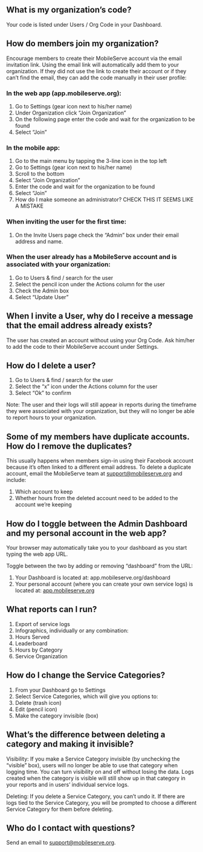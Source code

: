 ## What is my organization’s code?

Your code is listed under Users / Org Code in your Dashboard.

## How do members join my organization?

Encourage members to create their MobileServe account via the email invitation link. Using the email link will automatically add them to your organization. If they did not use the link to create their account or if they can’t find the email, they can add the code manually in their user profile:

### In the web app (app.mobileserve.org):

1. Go to Settings (gear icon next to his/her name)
2. Under Organization click “Join Organization”
3. On the following page enter the code and wait for the organization to be found
4. Select “Join”

### In the mobile app:

1. Go to the main menu by tapping the 3-line icon in the top left
2. Go to Settings (gear icon next to his/her name)
3. Scroll to the bottom
4. Select “Join Organization”
5. Enter the code and wait for the organization to be found
6. Select “Join”
7. How do I make someone an administrator? CHECK THIS IT SEEMS LIKE A MISTAKE

### When inviting the user for the first time:

1. On the Invite Users page check the “Admin” box under their email address and name.

### When the user already has a MobileServe account and is associated with your organization:

1. Go to Users & find / search for the user
2. Select the pencil icon under the Actions column for the user
3. Check the Admin box
4. Select “Update User”

## When I invite a User, why do I receive a message that the email address already exists?

The user has created an account without using your Org Code. Ask him/her to add the code to their MobileServe account under Settings.

## How do I delete a user?

1. Go to Users & find / search for the user
2. Select the “x” icon under the Actions column for the user
3. Select “Ok” to confirm

Note: The user and their logs will still appear in reports during the timeframe they were associated with your organization, but they will no longer be able to report hours to your organization.

## Some of my members have duplicate accounts. How do I remove the duplicates?

This usually happens when members sign-in using their Facebook account because it’s often linked to a different email address. To delete a duplicate account, email the MobileServe team at [support@mobileserve.org](mailto:support@mobileserve.org) and include:

1. Which account to keep
2. Whether hours from the deleted account need to be added to the account we’re keeping

## How do I toggle between the Admin Dashboard and my personal account in the web app?

Your browser may automatically take you to your dashboard as you start typing the web app URL.

Toggle between the two by adding or removing “dashboard” from the URL:

1. Your Dashboard is located at: app.mobileserve.org/dashboard
2. Your personal account (where you can create your own service logs) is located at: [app.mobileserve.org](https://app.mobileserve.org)

## What reports can I run?

1. Export of service logs
2. Infographics, individually or any combination:
  1. Hours Served
  2. Leaderboard
  3. Hours by Category
  4. Service Organization

## How do I change the Service Categories?

1. From your Dashboard go to Settings
2. Select Service Categories, which will give you options to:
  1. Delete (trash icon)
  2. Edit (pencil icon)
  3. Make the category invisible (box)

## What’s the difference between deleting a category and making it invisible?

Visibility: If you make a Service Category invisible (by unchecking the “visible” box), users will no longer be able to use that category when logging time. You can turn visibility on and off without losing the data. Logs created when the category is visible will still show up in that category in your reports and in users’ individual service logs.

Deleting: If you delete a Service Category, you can’t undo it. If there are logs tied to the Service Category, you will be prompted to choose a different Service Category for them before deleting.

## Who do I contact with questions?

Send an email to [support@mobileserve.org](mailto:support@mobileserve.org).
